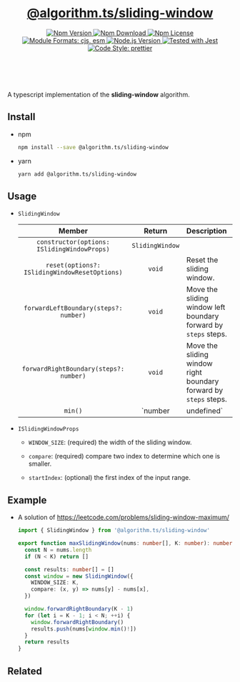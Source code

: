 <header>
  <h1 align="center">
    <a href="https://github.com/guanghechen/algorithm.ts/tree/@algorithm.ts/sliding-window@3.1.0/packages/sliding-window#readme">@algorithm.ts/sliding-window</a>
  </h1>
  <div align="center">
    <a href="https://www.npmjs.com/package/@algorithm.ts/sliding-window">
      <img
        alt="Npm Version"
        src="https://img.shields.io/npm/v/@algorithm.ts/sliding-window.svg"
      />
    </a>
    <a href="https://www.npmjs.com/package/@algorithm.ts/sliding-window">
      <img
        alt="Npm Download"
        src="https://img.shields.io/npm/dm/@algorithm.ts/sliding-window.svg"
      />
    </a>
    <a href="https://www.npmjs.com/package/@algorithm.ts/sliding-window">
      <img
        alt="Npm License"
        src="https://img.shields.io/npm/l/@algorithm.ts/sliding-window.svg"
      />
    </a>
    <a href="#install">
      <img
        alt="Module Formats: cjs, esm"
        src="https://img.shields.io/badge/module_formats-cjs%2C%20esm-green.svg"
      />
    </a>
    <a href="https://github.com/nodejs/node">
      <img
        alt="Node.js Version"
        src="https://img.shields.io/node/v/@algorithm.ts/sliding-window"
      />
    </a>
    <a href="https://github.com/facebook/jest">
      <img
        alt="Tested with Jest"
        src="https://img.shields.io/badge/tested_with-jest-9c465e.svg"
      />
    </a>
    <a href="https://github.com/prettier/prettier">
      <img
        alt="Code Style: prettier"
        src="https://img.shields.io/badge/code_style-prettier-ff69b4.svg?style=flat-square"
      />
    </a>
  </div>
</header>
<br/>


A typescript implementation of the **sliding-window** algorithm.


## Install

* npm

  ```bash
  npm install --save @algorithm.ts/sliding-window
  ```

* yarn

  ```bash
  yarn add @algorithm.ts/sliding-window
  ```


## Usage

* `SlidingWindow`

  Member                                          | Return              |  Description
  :----------------------------------------------:|:-------------------:|:---------------------------------------
  `constructor(options: ISlidingWindowProps)`     | `SlidingWindow`     | 
  `reset(options?: ISlidingWindowResetOptions)`   | `void`              | Reset the sliding window.
  `forwardLeftBoundary(steps?: number)`           | `void`              | Move the sliding window left boundary forward by `steps` steps.
  `forwardRightBoundary(steps?: number)`          | `void`              | Move the sliding window right boundary forward by `steps` steps.
  `min()`                                         | `number|undefined`  | Return the minimum element in the Sliding Window.

* `ISlidingWindowProps`

  - `WINDOW_SIZE`: (required) the width of the sliding window.

  - `compare`: (required) compare two index to determine which one is smaller.

  - `startIndex`: (optional) the first index of the input range.


## Example

* A solution of https://leetcode.com/problems/sliding-window-maximum/

  ```typescript
  import { SlidingWindow } from '@algorithm.ts/sliding-window'

  export function maxSlidingWindow(nums: number[], K: number): number[] {
    const N = nums.length
    if (N < K) return []

    const results: number[] = []
    const window = new SlidingWindow({
      WINDOW_SIZE: K,
      compare: (x, y) => nums[y] - nums[x],
    })

    window.forwardRightBoundary(K - 1)
    for (let i = K - 1; i < N; ++i) {
      window.forwardRightBoundary()
      results.push(nums[window.min()!])
    }
    return results
  }
  ```


## Related


[homepage]: https://github.com/guanghechen/algorithm.ts/tree/@algorithm.ts/sliding-window@3.1.0/packages/sliding-window#readme
